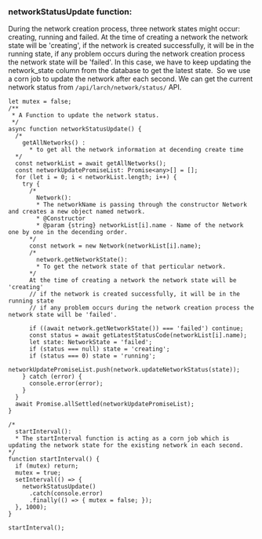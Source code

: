 ### networkStatusUpdate function: 
During the network creation process, three network states might occur: creating, running and failed. At the time of creating a network the network state will be 'creating', if the network is created successfully, it will be in the running state, if any problem occurs during the network creation process the network state will be 'failed'. In this case, we have to keep updating the network_state column from the database to get the latest state.  So we use a corn job to update the network after each second. We can get the current network status from `/api/larch/network/status/` API.

```
let mutex = false;
/**
 * A Function to update the network status.
 */
async function networkStatusUpdate() {
  /*
    getAllNetworks() : 
      * to get all the network information at decending create time
  */
  const networkList = await getAllNetworks();
  const networkUpdatePromiseList: Promise<any>[] = [];
  for (let i = 0; i < networkList.length; i++) {
    try {
      /*
        Network():
        * The networkName is passing through the constructor Network and creates a new object named network. 
        * @Constructor
        * @param {string} networkList[i].name - Name of the network one by one in the decending order.
      */
      const network = new Network(networkList[i].name);
      /*
        network.getNetworkState():
        * To get the network state of that perticular network.
      */
      At the time of creating a network the network state will be 'creating'
      // if the network is created successfully, it will be in the running state
      // if any problem occurs during the network creation process the network state will be 'failed'.
      
      if ((await network.getNetworkState()) === 'failed') continue;
      const status = await getLatestStatusCode(networkList[i].name);
      let state: NetworkState = 'failed';
      if (status === null) state = 'creating';
      if (status === 0) state = 'running';
      networkUpdatePromiseList.push(network.updateNetworkStatus(state));
    } catch (error) {
      console.error(error);
    }
  }
  await Promise.allSettled(networkUpdatePromiseList);
}

/*
  startInterval():
  * The startInterval function is acting as a corn job which is updating the network state for the existing network in each second.
*/
function startInterval() {
  if (mutex) return;
  mutex = true;
  setInterval(() => {
    networkStatusUpdate()
      .catch(console.error)
      .finally(() => { mutex = false; });
  }, 1000);
}

startInterval();

